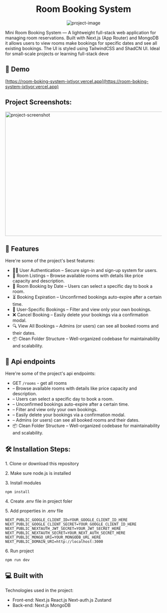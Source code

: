 <h1 align="center" id="title">Room Booking System</h1>

<p align="center"><img src="https://i.ibb.co/rK4dZQ1F/New-Tech-Futuristic-Purple-and-Yellow-Youtube-Thumbnail.png" alt="project-image"></p>

<p id="description">Mini Room Booking System — A lightweight full-stack web application for managing room reservations. Built with Next.js (App Router) and MongoDB it allows users to view rooms make bookings for specific dates and see all existing bookings. The UI is styled using TailwindCSS and ShadCN UI. Ideal for small-scale projects or learning full-stack deve</p>

<h2>🚀 Demo</h2>

[https://room-boking-system-ixtiyor.vercel.app](https://room-boking-system-ixtiyor.vercel.app)

<h2>Project Screenshots:</h2>

<img src="https://i.ibb.co/ZpFkxnfp/Screenshot-2025-08-06-154333.png" alt="project-screenshot" width="1000" height="400/">

  
  
<h2>🧐 Features</h2>

Here're some of the project's best features:

*   🧑‍💼 User Authentication – Secure sign-in and sign-up system for users.
*   🏨 Room Listings – Browse available rooms with details like price capacity and description.
*   📅 Room Booking by Date – Users can select a specific day to book a room.
*   ⏳ Booking Expiration – Unconfirmed bookings auto-expire after a certain time.
*   📂 User-Specific Bookings – Filter and view only your own bookings.
*   ❌ Cancel Booking – Easily delete your bookings via a confirmation modal.
*   🔍 View All Bookings – Admins (or users) can see all booked rooms and their dates.
*   📦 Clean Folder Structure – Well-organized codebase for maintainability and scalability.
  
<h2>🚀 Api endpoints</h2>

Here're some of the project's api endpoints:

* GET ```/rooms``` - get all rooms
*  – Browse available rooms with details like price capacity and description.
*  – Users can select a specific day to book a room.
*  – Unconfirmed bookings auto-expire after a certain time.
*  – Filter and view only your own bookings.
*  – Easily delete your bookings via a confirmation modal.
*  – Admins (or users) can see all booked rooms and their dates.
*   📦 Clean Folder Structure – Well-organized codebase for maintainability and scalability.

<h2>🛠️ Installation Steps:</h2>

<p>1. Clone or download this repository</p>

<p>2. Make sure node.js is installed</p>

<p>3. Install modules</p>

```
npm install
```

<p>4. Create .env file in project foler</p>

<p>5. Add properties in .env file</p>

```
NEXT_PUBLIC_GOOGLE_CLIENT_ID=YOUR_GOOGLE_CLIENT_ID_HERE
NEXT_PUBLIC_GOOGLE_CLIENT_SECRET=YOUR_GOOGLE_CLIENT_ID_HERE
NEXT_PUBLIC_NEXTAUTH_JWT_SECRET=YOUR_JWT_SECRET_HERE
NEXT_PUBLIC_NEXTAUTH_SECRET=YOUR_NEXT_AUTH_SECRET_HERE
NEXT_PUBLIC_MONGO_URI=YOUR_MONGODB_URL_HERE
NEXT_PUBLIC_DOMAIN_URI=http://localhost:3000
```

<p>6. Run project</p>

```
npm run dev
```

  
  
<h2>💻 Built with</h2>

Technologies used in the project:

*   Front-end: Next.js React.js Next-auth.js Zustand
*   Back-end: Next.js MongoDB
